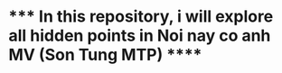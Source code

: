 # *** In this repository, i will explore all hidden points in Noi nay co anh MV (Son Tung MTP) ****
